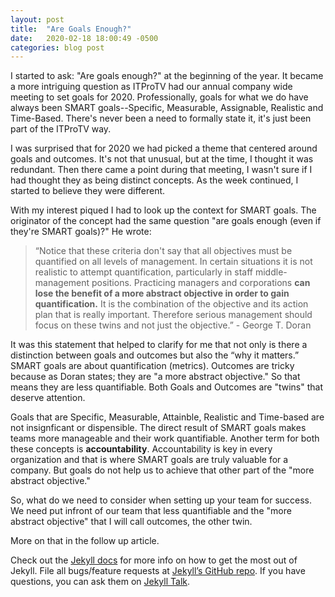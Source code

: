 ```yaml
---
layout: post
title:  "Are Goals Enough?"
date:   2020-02-18 18:00:49 -0500
categories: blog post
---
```


I started to ask: "Are goals enough?" at the beginning of the year. It became a more intriguing question as ITProTV had our annual company wide meeting to set goals for 2020.  Professionally, goals for what we do have always been SMART goals--Specific, Measurable, Assignable, Realistic and Time-Based.  There's never been a need to formally state it, it's just been part of the ITProTV way.

I was surprised that for 2020 we had picked a theme that centered around goals and outcomes. It's not that unusual, but at the time, I thought it was redundant. Then there came a point during that meeting, I wasn't sure if I had thought they as being distinct concepts. As the week continued, I started to believe they were different.

With my interest piqued I had to look up the context for SMART goals. The originator of the concept had the same question "are goals enough (even if they're SMART goals)?" He wrote: 

>“Notice that these criteria don't say that all objectives must be quantified on all levels of management. In certain situations it is not realistic to attempt quantification, particularly in staff middle-management positions. Practicing managers and corporations **can lose the benefit of a more abstract objective in order to gain quantification.** It is the combination of the objective and its action plan that is really important. Therefore serious management should focus on these twins and not just the objective.”  - George T. Doran

It was this statement that helped to clarify for me that not only is there a distinction between goals and outcomes but also the “why it matters.” SMART goals are about quantification (metrics). Outcomes are tricky because as Doran states; they are "a more abstract objective." So that means they are less quantifiable. Both Goals and Outcomes are "twins" that deserve attention.

Goals that are Specific, Measurable, Attainble, Realistic and Time-based are not insignficant or dispensible. The direct result of SMART goals makes teams more manageable and their work quantifiable. Another term for both these concepts is **accountability**. Accountability is key in every organization and that is where SMART goals are truly valuable for a company.  But goals do not help us to achieve that other part of the "more abstract objective."

So, what do we need to consider when setting up your team for success.  We need put infront of our team that less quantifiable and the "more abstract objective" that I will call outcomes, the other twin.

More on that in the follow up article.



Check out the [Jekyll docs][jekyll-docs] for more info on how to get the most out of Jekyll. File all bugs/feature requests at [Jekyll’s GitHub repo][jekyll-gh]. If you have questions, you can ask them on [Jekyll Talk][jekyll-talk].

[jekyll-docs]: https://jekyllrb.com/docs/home
[jekyll-gh]:   https://github.com/jekyll/jekyll
[jekyll-talk]: https://talk.jekyllrb.com/
